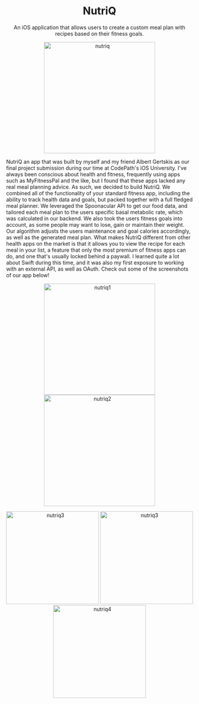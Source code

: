 <h1 align="center">NutriQ</h1>
<p align="center">
An iOS application that allows users to create a custom meal plan with recipes based on their fitness goals.</p>
<p align="center">
  <img src="https://media.giphy.com/media/Y2hA1XITggC54e7lZx/giphy.gif" width="300" alt="nutriq"/>
</p>

NutriQ an app that was built by myself and my friend Albert Gertskis as our final project submission
during our time at CodePath's iOS University. I've always been conscious about health and fitness, frequently using
apps such as MyFitnessPal and the like, but I found that these apps lacked any real meal planning advice.
As such, we decided to build NutriQ. We combined all of the functionality of your standard fitness app, including
the ability to track health data and goals, but packed together with a full fledged meal planner.
We leveraged the Spoonacular API to get our food data, and tailored each meal plan to the users
specific basal metabolic rate, which was calculated in our backend. We also took the users fitness
goals into account, as some people may want to lose, gain or maintain their weight. Our algorithm adjusts the users maintenance and goal calories accordingly, as well as the generated meal plan. What makes NutriQ different from other health apps on the market is that it allows you to view the recipe for each meal in your list, a feature that only the most premium of fitness apps can do, and one that's usually locked behind a paywall. I learned quite a lot about Swift during this time, and it was also my first exposure to working with an external API, as well as OAuth. Check out some of the screenshots of our app below!

<p align="center">
  <img src="https://i.imgur.com/GhjO4pA.png" width="300" alt="nutriq1"/>
  <img src="https://i.imgur.com/1wRLPSs.png" width="300" alt="nutriq2"/>
  
</p>
<p align="center">
  <img src="https://i.imgur.com/lVBZO5x.png" width="250" alt="nutriq3"/>
 <img src="https://i.imgur.com/EzhvvLW.png" width="250" alt="nutriq3"/>
 <img src="https://i.imgur.com/LMXkEc7.png" width="250" alt="nutriq4"/>
</p>

